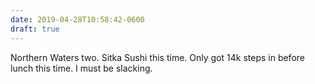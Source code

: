 ```yaml
---
date: 2019-04-28T10:58:42-0600
draft: true
---
```




Northern Waters two. Sitka Sushi this time. Only got 14k steps in before lunch this time. I must be slacking.



